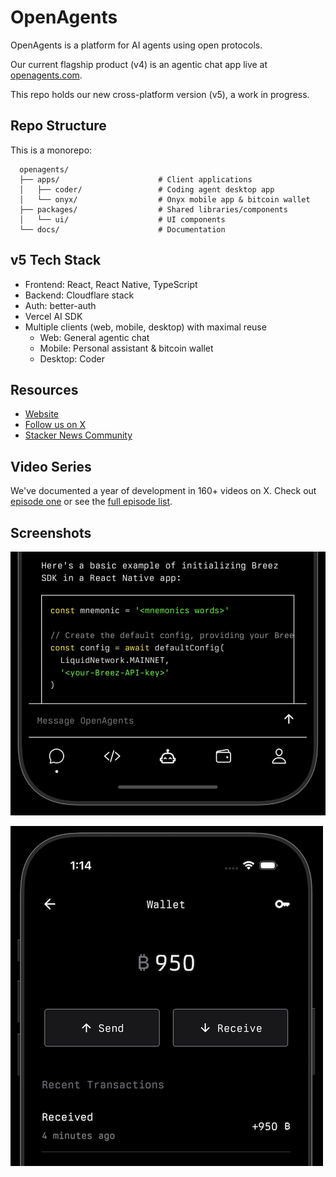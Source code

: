 # OpenAgents

OpenAgents is a platform for AI agents using open protocols.

Our current flagship product (v4) is an agentic chat app live at [openagents.com](https://openagents.com).

This repo holds our new cross-platform version (v5), a work in progress.

## Repo Structure

This is a monorepo:

```
  openagents/
  ├── apps/                      # Client applications
  │   ├── coder/                 # Coding agent desktop app
  │   └── onyx/                  # Onyx mobile app & bitcoin wallet
  ├── packages/                  # Shared libraries/components
  │   └── ui/                    # UI components
  └── docs/                      # Documentation
```

## v5 Tech Stack

- Frontend: React, React Native, TypeScript
- Backend: Cloudflare stack
- Auth: better-auth
- Vercel AI SDK
- Multiple clients (web, mobile, desktop) with maximal reuse
    - Web: General agentic chat
    - Mobile: Personal assistant & bitcoin wallet
    - Desktop: Coder

## Resources

- [Website](https://openagents.com)
- [Follow us on X](https://x.com/OpenAgentsInc)
- [Stacker News Community](https://stacker.news/~openagents)

## Video Series

We've documented a year of development in 160+ videos on X.
Check out [episode one](https://twitter.com/OpenAgentsInc/status/1721942435125715086) or see the [full episode list](https://github.com/OpenAgentsInc/openagents/wiki/Video-Series).

## Screenshots

![Onyx chat screenshot](docs/img/onyx2.png)

![Onyx bitcoin wallet screenshot](docs/img/onyx1.png)
